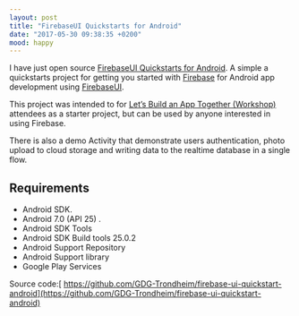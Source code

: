 ```yaml
---
layout: post
title: "FirebaseUI Quickstarts for Android"
date: "2017-05-30 09:38:35 +0200"
mood: happy
---
```

I have just open source [FirebaseUI Quickstarts for Android](https://github.com/GDG-Trondheim/firebase-ui-quickstart-android). A simple a quickstarts project for getting you started with [Firebase](https://firebase.google.com/) for Android app development using [FirebaseUI](https://github.com/firebase/FirebaseUI-Android).

This project was intended to for [Let’s Build an App Together (Workshop)](https://www.meetup.com/GDG-Trondheim/events/239900254/) attendees as a starter project, but can be used by anyone interested in using Firebase.

There is also a demo Activity that demonstrate users authentication, photo upload to cloud storage and writing data to the realtime database in a single flow.

## Requirements
- Android SDK.
- Android 7.0 (API 25) .
- Android SDK Tools
- Android SDK Build tools 25.0.2
- Android Support Repository
- Android Support library
- Google Play Services

Source code:[ https://github.com/GDG-Trondheim/firebase-ui-quickstart-android](https://github.com/GDG-Trondheim/firebase-ui-quickstart-android)
